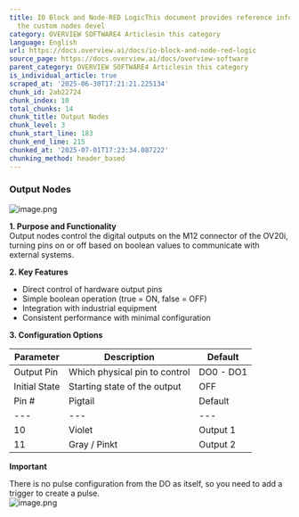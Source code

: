 ```yaml
---
title: IO Block and Node-RED LogicThis document provides reference information about
  the custom nodes devel
category: OVERVIEW SOFTWARE4 Articlesin this category
language: English
url: https://docs.overview.ai/docs/io-block-and-node-red-logic
source_page: https://docs.overview.ai/docs/overview-software
parent_category: OVERVIEW SOFTWARE4 Articlesin this category
is_individual_article: true
scraped_at: '2025-06-30T17:21:21.225134'
chunk_id: 2ab22724
chunk_index: 10
total_chunks: 14
chunk_title: Output Nodes
chunk_level: 3
chunk_start_line: 183
chunk_end_line: 215
chunked_at: '2025-07-01T17:23:34.087222'
chunking_method: header_based
---
```


### Output Nodes

![image.png](https://cdn.document360.io/863daf20-40fe-49e9-9c91-e3c6cfba55d1/Images/Documentation/image%28213%29.png)

**1\. Purpose and Functionality**  
Output nodes control the digital outputs on the M12 connector of the OV20i, turning pins on or off based on boolean values to communicate with external systems.

**2\. Key Features**

  * Direct control of hardware output pins
  * Simple boolean operation \(true = ON, false = OFF\)
  * Integration with industrial equipment
  * Consistent performance with minimal configuration



**3\. Configuration Options**

Parameter| Description| Default  
---|---|---  
Output Pin| Which physical pin to control| DO0 - DO1  
Initial State| Starting state of the output| OFF  
Pin \#| Pigtail| Default  
---|---|---  
10| Violet| Output 1  
11| Gray / Pinkt| Output 2  
  
**Important**

There is no pulse configuration from the DO as itself, so you need to add a trigger to create a pulse.  
![image.png](https://cdn.document360.io/863daf20-40fe-49e9-9c91-e3c6cfba55d1/Images/Documentation/image%28211%29.png)

